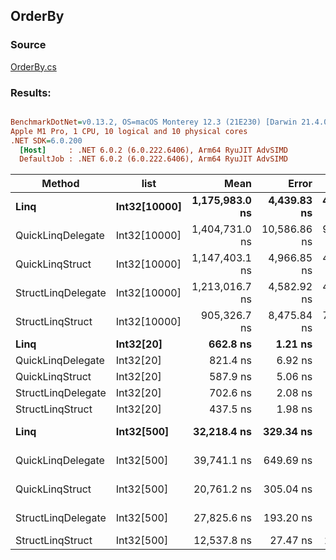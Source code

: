 ﻿## OrderBy

### Source
[OrderBy.cs](../../QuickLinq.Benchmarks/Cases/OrderBy.cs)

### Results:
``` ini

BenchmarkDotNet=v0.13.2, OS=macOS Monterey 12.3 (21E230) [Darwin 21.4.0]
Apple M1 Pro, 1 CPU, 10 logical and 10 physical cores
.NET SDK=6.0.200
  [Host]     : .NET 6.0.2 (6.0.222.6406), Arm64 RyuJIT AdvSIMD
  DefaultJob : .NET 6.0.2 (6.0.222.6406), Arm64 RyuJIT AdvSIMD


```
|             Method |         list |           Mean |        Error |      StdDev |    Gen0 | Allocated |
|------------------- |------------- |---------------:|-------------:|------------:|--------:|----------:|
|               **Linq** | **Int32[10000]** | **1,175,983.0 ns** |  **4,439.83 ns** | **4,153.02 ns** | **54.6875** |  **120313 B** |
|  QuickLinqDelegate | Int32[10000] | 1,404,731.0 ns | 10,586.86 ns | 9,902.96 ns |       - |       1 B |
|    QuickLinqStruct | Int32[10000] | 1,147,403.1 ns |  4,966.85 ns | 4,645.99 ns |       - |       1 B |
| StructLinqDelegate | Int32[10000] | 1,213,016.7 ns |  4,582.92 ns | 4,286.86 ns |       - |     379 B |
|   StructLinqStruct | Int32[10000] |   905,326.7 ns |  8,475.84 ns | 7,928.30 ns |       - |     129 B |
|               **Linq** |    **Int32[20]** |       **662.8 ns** |      **1.21 ns** |     **1.07 ns** |  **0.2632** |     **552 B** |
|  QuickLinqDelegate |    Int32[20] |       821.4 ns |      6.92 ns |     6.47 ns |       - |         - |
|    QuickLinqStruct |    Int32[20] |       587.9 ns |      5.06 ns |     4.49 ns |       - |         - |
| StructLinqDelegate |    Int32[20] |       702.6 ns |      2.08 ns |     1.73 ns |  0.0420 |      88 B |
|   StructLinqStruct |    Int32[20] |       437.5 ns |      1.98 ns |     1.65 ns |       - |         - |
|               **Linq** |   **Int32[500]** |    **32,218.4 ns** |    **329.34 ns** |   **291.95 ns** |  **2.9907** |    **6312 B** |
|  QuickLinqDelegate |   Int32[500] |    39,741.1 ns |    649.69 ns |   607.72 ns |       - |         - |
|    QuickLinqStruct |   Int32[500] |    20,761.2 ns |    305.04 ns |   270.41 ns |       - |         - |
| StructLinqDelegate |   Int32[500] |    27,825.6 ns |    193.20 ns |   171.27 ns |  0.0305 |      88 B |
|   StructLinqStruct |   Int32[500] |    12,537.8 ns |     27.47 ns |    24.35 ns |       - |         - |
